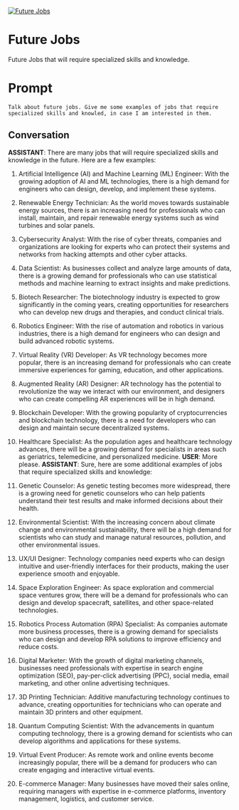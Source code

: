 
[![Future Jobs](https://flow-prompt-covers.s3.us-west-1.amazonaws.com/icon/minimalist/mini_9.png)]()
# Future Jobs 
Future Jobs that will require specialized skills and knowledge.

# Prompt

```
Talk about future jobs. Give me some examples of jobs that require specialized skills and knowled, in case I am interested in them.
```

## Conversation

**ASSISTANT**: There are many jobs that will require specialized skills and knowledge in the future. Here are a few examples:



1. Artificial Intelligence (AI) and Machine Learning (ML) Engineer: With the growing adoption of AI and ML technologies, there is a high demand for engineers who can design, develop, and implement these systems.



2. Renewable Energy Technician: As the world moves towards sustainable energy sources, there is an increasing need for professionals who can install, maintain, and repair renewable energy systems such as wind turbines and solar panels.



3. Cybersecurity Analyst: With the rise of cyber threats, companies and organizations are looking for experts who can protect their systems and networks from hacking attempts and other cyber attacks.



4. Data Scientist: As businesses collect and analyze large amounts of data, there is a growing demand for professionals who can use statistical methods and machine learning to extract insights and make predictions.



5. Biotech Researcher: The biotechnology industry is expected to grow significantly in the coming years, creating opportunities for researchers who can develop new drugs and therapies, and conduct clinical trials.



6. Robotics Engineer: With the rise of automation and robotics in various industries, there is a high demand for engineers who can design and build advanced robotic systems.



7. Virtual Reality (VR) Developer: As VR technology becomes more popular, there is an increasing demand for professionals who can create immersive experiences for gaming, education, and other applications.



8. Augmented Reality (AR) Designer: AR technology has the potential to revolutionize the way we interact with our environment, and designers who can create compelling AR experiences will be in high demand.



9. Blockchain Developer: With the growing popularity of cryptocurrencies and blockchain technology, there is a need for developers who can design and maintain secure decentralized systems.



10. Healthcare Specialist: As the population ages and healthcare technology advances, there will be a growing demand for specialists in areas such as geriatrics, telemedicine, and personalized medicine.
**USER**: More please.
**ASSISTANT**: Sure, here are some additional examples of jobs that require specialized skills and knowledge:



11. Genetic Counselor: As genetic testing becomes more widespread, there is a growing need for genetic counselors who can help patients understand their test results and make informed decisions about their health.



12. Environmental Scientist: With the increasing concern about climate change and environmental sustainability, there will be a high demand for scientists who can study and manage natural resources, pollution, and other environmental issues.



13. UX/UI Designer: Technology companies need experts who can design intuitive and user-friendly interfaces for their products, making the user experience smooth and enjoyable.



14. Space Exploration Engineer: As space exploration and commercial space ventures grow, there will be a demand for professionals who can design and develop spacecraft, satellites, and other space-related technologies.



15. Robotics Process Automation (RPA) Specialist: As companies automate more business processes, there is a growing demand for specialists who can design and develop RPA solutions to improve efficiency and reduce costs.



16. Digital Marketer: With the growth of digital marketing channels, businesses need professionals with expertise in search engine optimization (SEO), pay-per-click advertising (PPC), social media, email marketing, and other online advertising techniques.



17. 3D Printing Technician: Additive manufacturing technology continues to advance, creating opportunities for technicians who can operate and maintain 3D printers and other equipment.



18. Quantum Computing Scientist: With the advancements in quantum computing technology, there is a growing demand for scientists who can develop algorithms and applications for these systems.



19. Virtual Event Producer: As remote work and online events become increasingly popular, there will be a demand for producers who can create engaging and interactive virtual events.



20. E-commerce Manager: Many businesses have moved their sales online, requiring managers with expertise in e-commerce platforms, inventory management, logistics, and customer service.


